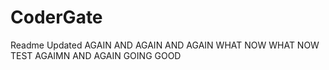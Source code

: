 # CoderGate
Readme
Updated
AGAIN
AND AGAIN
AND AGAIN
WHAT
NOW
WHAT
NOW
TEST
AGAIMN
AND AGAIN
GOING GOOD
